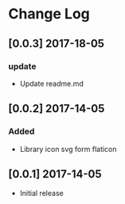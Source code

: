 # Change Log

## [0.0.3] 2017-18-05
### update
- Update readme.md

## [0.0.2] 2017-14-05
### Added
- Library icon svg form flaticon

## [0.0.1] 2017-14-05
- Initial release